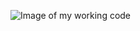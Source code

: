 ![Image of my working code](https://github.com/Holamite/Web3bridge-Rust-Masterclass-Cohort-I/blob/hol/submissions/week-1/day-2/Adebara-Olamide/arithmetic/assignmentImg.png)